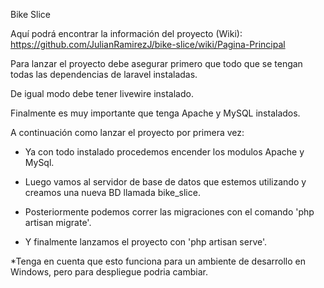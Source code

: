Bike Slice

Aquí podrá encontrar la información del proyecto (Wiki):
    https://github.com/JulianRamirezJ/bike-slice/wiki/Pagina-Principal

Para lanzar el proyecto debe asegurar primero que todo que se tengan todas las dependencias de laravel instaladas.

De igual modo debe tener livewire instalado.

Finalmente es muy importante que tenga Apache y MySQL instalados.

A continuación como lanzar el proyecto por primera vez:

- Ya con todo instalado procedemos encender los modulos Apache y MySql.

- Luego vamos al servidor de base de datos que estemos utilizando y creamos una nueva BD llamada bike_slice.

- Posteriormente podemos correr las migraciones con el comando 'php artisan migrate'.

- Y finalmente lanzamos el proyecto con 'php artisan serve'.

*Tenga en cuenta que esto funciona para un ambiente de desarrollo en Windows, pero
 para despliegue podria cambiar.


